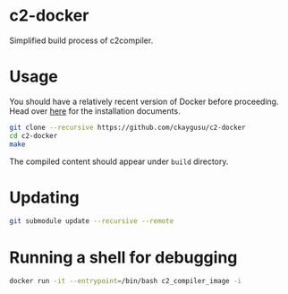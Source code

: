 c2-docker
=========
Simplified build process of c2compiler.

Usage
=====
You should have a relatively recent version of Docker before proceeding.
Head over [here](https://docs.docker.com/engine/installation/) for the
installation documents.

```bash
git clone --recursive https://github.com/ckaygusu/c2-docker
cd c2-docker
make
```

The compiled content should appear under `build` directory.


Updating
========

```bash
git submodule update --recursive --remote
```

Running a shell for debugging
=============================
```bash
docker run -it --entrypoint=/bin/bash c2_compiler_image -i
```

